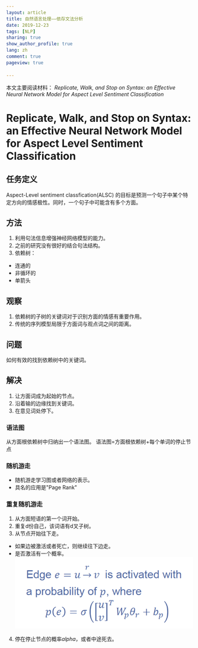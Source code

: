 ```yaml
---
layout: article
title: 自然语言处理——依存文法分析
date: 2019-12-23
tags: [NLP]
sharing: true
show_author_profile: true
lang: zh
comment: true
pageview: true

---
```


本文主要阅读材料：
*Replicate, Walk, and Stop on Syntax: an Effective Neural Network Model for Aspect Level Sentiment Classification*

<!--more-->

# Replicate, Walk, and Stop on Syntax: an Effective Neural Network Model for Aspect Level Sentiment Classification

## 任务定义

Aspect-Level sentiment classfication(ALSC) 的目标是预测一个句子中某个特定方向的情感极性。同时，一个句子中可能含有多个方面。

## 方法

1. 利用句法信息增强神经网络模型的能力。
2. 之前的研究没有很好的结合句法结构。
3. 依赖树：
- 连通的
- 非循环的
- 单箭头

## 观察

1. 依赖树的子树的关键词对于识别方面的情感有重要作用。
2. 传统的序列模型局限于方面词与观点词之间的距离。

## 问题

如何有效的找到依赖树中的关键词。

## 解决

1. 让方面词成为起始的节点。
2. 沿着输的边缘找到关键词。
3. 在意见词处停下。

### 语法图

从方面根依赖树中归纳出一个语法图。
语法图=方面根依赖树+每个单词的停止节点

### 随机游走

- 随机游走学习图或者网络的表示。
- 具名的应用是"Page Rank"

### 重复随机游走

1. 从方面短语的第一个词开始。
2. 重复d份自己，该词语有d叉子树。
3. 从节点开始往下走。
- 如果边被激活或者死亡，则继续往下边走。
- 是否激活有一个概率。
![边是否激活的概率表示](/images/20191223103848.png)
4. 停在停止节点的概率$alpha$，或者中途死去。

